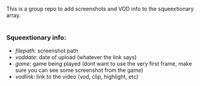 This is a group repo to add screenshots and VOD info to the squeextionary array.<br><br>

<h3>Squeextionary info:</h3>
<ul>
    <li><i>filepath:</i> screenshot path</li> 
    <li><i>voddate:</i> date of upload (whatever the link says)</li>
    <li><i>game:</i> game being played (dont want to use the very first frame, make sure you can see some screenshot from the game)</li>
    <li><i>vodlink:</i> link to the video (vod, clip, highlight, etc)</li>
</ul>
